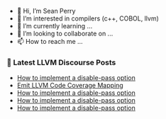 - 👋 Hi, I’m Sean Perry
- 👀 I’m interested in compilers (c++, COBOL, llvm)
- 🌱 I’m currently learning ...
- 💞️ I’m looking to collaborate on ...
- 📫 How to reach me ...

<!---
s66perry/s66perry is a ✨ special ✨ repository because its `README.md` (this file) appears on your GitHub profile.
You can click the Preview link to take a look at your changes.
--->
### 📕 Latest LLVM Discourse Posts

<!-- DISCOURSE-LLVM:START -->
- [How to implement a disable-pass option](https://discourse.llvm.org/t/how-to-implement-a-disable-pass-option/71149#post_6)
- [Emit LLVM Code Coverage Mapping](https://discourse.llvm.org/t/emit-llvm-code-coverage-mapping/71150#post_1)
- [How to implement a disable-pass option](https://discourse.llvm.org/t/how-to-implement-a-disable-pass-option/71149#post_5)
- [How to implement a disable-pass option](https://discourse.llvm.org/t/how-to-implement-a-disable-pass-option/71149#post_4)
- [How to implement a disable-pass option](https://discourse.llvm.org/t/how-to-implement-a-disable-pass-option/71149#post_3)
<!-- DISCOURSE-LLVM:END -->
